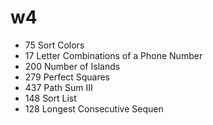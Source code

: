 # w4

- 75 Sort Colors
- 17 Letter Combinations of a Phone Number
- 200 Number of Islands
- 279 Perfect Squares
- 437 Path Sum III
- 148 Sort List
- 128 Longest Consecutive Sequen
